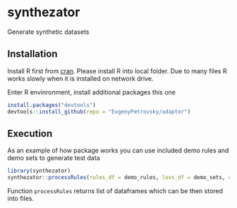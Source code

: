 # synthezator

Generate synthetic datasets

## Installation

Install R first from [cran](https://cran.r-project.org). Please install R into local folder. Due to many files R works slowly when it is installed on network drive.

Enter R envinronment, install additional packages this one

```R
install.packages("devtools")
devtools::install_github(repo = "EvgenyPetrovsky/adaptor")
```

## Execution

As an example of how package works you can use included demo rules and demo sets to generate test data

```R
library(synthezator)
synthezator::processRules(rules_df = demo_rules, lovs_df = demo_sets, count = 100)
```

Function `processRules` returns list of dataframes which can be then stored into files.